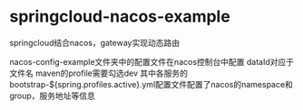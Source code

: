 # springcloud-nacos-example
springcloud结合nacos，gateway实现动态路由

nacos-config-example文件夹中的配置文件在nacos控制台中配置
dataId对应于文件名
maven的profile需要勾选dev
其中各服务的bootstrap-${spring.profiles.active}.yml配置文件配置了nacos的namespace和group，服务地址等信息

